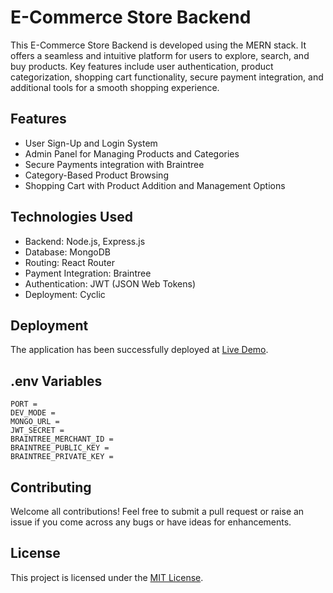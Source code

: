 # E-Commerce Store Backend

This E-Commerce Store Backend is developed using the MERN stack. It offers a seamless and intuitive platform for users to explore, search, and buy products. Key features include user authentication, product categorization, shopping cart functionality, secure payment integration, and additional tools for a smooth shopping experience.

## Features

- User Sign-Up and Login System
- Admin Panel for Managing Products and Categories
- Secure Payments integration with Braintree
- Category-Based Product Browsing
- Shopping Cart with Product Addition and Management Options

## Technologies Used

- Backend: Node.js, Express.js
- Database: MongoDB
- Routing: React Router
- Payment Integration: Braintree
- Authentication: JWT (JSON Web Tokens)
- Deployment: Cyclic

## Deployment

The application has been successfully deployed at [Live Demo](https://drab-gold-narwhal-gown.cyclic.cloud/).

## .env Variables

```
PORT =
DEV_MODE =
MONGO_URL =
JWT_SECRET =
BRAINTREE_MERCHANT_ID =
BRAINTREE_PUBLIC_KEY =
BRAINTREE_PRIVATE_KEY =
```

## Contributing

Welcome all contributions! Feel free to submit a pull request or raise an issue if you come across any bugs or have ideas for enhancements.

## License

This project is licensed under the [MIT License](./LICENSE).
